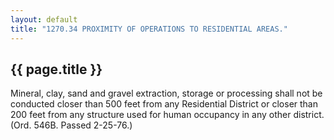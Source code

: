 ---
layout: default 
title: "1270.34 PROXIMITY OF OPERATIONS TO RESIDENTIAL AREAS."---

{{ page.title }}
----------------

Mineral, clay, sand and gravel extraction, storage or processing shall
not be conducted closer than 500 feet from any Residential District or
closer than 200 feet from any structure used for human occupancy in any
other district. (Ord. 546B. Passed 2-25-76.)
